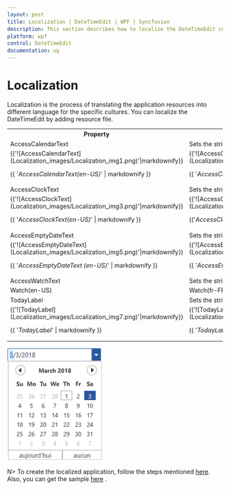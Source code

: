 ```yaml
---
layout: post
title: Localization | DateTimeEdit | WPF | Syncfusion
description: This section describes how to localize the DateTimeEdit control.
platform: wpf
control: DateTimeEdit
documentation: ug
---
```


# Localization

Localization is the process of translating the application resources into different language for the specific cultures. You can localize the DateTimeEdit by adding resource file. 

<table>
<tr>
<th>
Property</th><th>
Description</th></tr>
<tr>
<td>
AccessCalendarText</td><td>
Sets the string for the Calendar Text in DateTimeEdit.</td></tr>
<tr>
<td colspan = "1">
{{'![AccessCalendarText](Localization_images/Localization_img1.png)'|markdownify}}

{{ '_AccessCalendarText(en-US)_' | markdownify }}
</td>
<td>
{{'![AccessCalendarText](Localization_images/Localization_img2.png)'|markdownify}}

{{ '_AccessCalendarText(fr-FR)_' | markdownify }}</td></tr>
<tr>
<td>
AccessClockText</td><td>
Sets the string for the Clock Text in DateTimeEdit</td></tr>
<tr>
<td colspan = "1">
{{'![AccessClockText](Localization_images/Localization_img3.png)'|markdownify}}

{{ '_AccessClockText(en-US)_' | markdownify }}
</td>
<td>
{{'![AccessClockText](Localization_images/Localization_img4.png)'|markdownify}}

{{'_AccessClockText(fr-FR)_' | markdownify }}</td></tr>
<tr>
<td>
AccessEmptyDateText</td><td>
Sets the string for the Empty Date Text in DateTimeEdit.</td></tr>
<tr>
<td colspan = "1">
{{'![AccessEmptyDateText](Localization_images/Localization_img5.png)'|markdownify}}

{{ '_AccessEmptyDateText (en-US)_' | markdownify }}
</td>
<td>
{{'![AccessEmptyDateText](Localization_images/Localization_img6.png)'|markdownify}}

{{ '_AccessEmptyDateText(fr-FR)_' | markdownify }}</td></tr>
<tr>
<td>
AccessWatchText</td><td>
Sets the string for the Watch Text in DateTimeEdit.</td></tr>
<tr>
<td colspan = "1">
Watch(en-US)</td><td> Watch(fr-FR)</td></tr>
<tr>
<td>
TodayLabel</td><td>
Sets the string for the Today Label in DateTimeEdit.</td></tr>
<tr>
<td colspan = "1">
{{'![TodayLabel](Localization_images/Localization_img7.png)'|markdownify}}

{{ '_TodayLabel_' | markdownify }}
</td>
<td>
{{'![TodayLabel](Localization_images/Localization_img8.png)'|markdownify}}

{{ '_TodayLabel_' | markdownify }}</td></tr>
</table>

![DateTimeEdit control localization](Localization_images/Localization_img9.png)

N> To create the localized application, follow the steps mentioned [here](https://help.syncfusion.com/wpf/introduction/common-supports#localization). 
Also, you can get the sample [here](http://www.syncfusion.com/downloads/support/directtrac/general/ze/WPF_DateTimeEditLocalization1161670264) . 
